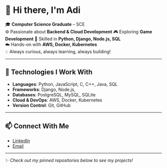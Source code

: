 # 👋 Hi there, I'm Adi  

🎓 **Computer Science Graduate** – SCE  
⚙️ Passionate about **Backend & Cloud Development** 
🎮 Exploring **Game Development** 
🐍 Skilled in **Python, Django, Node.js, SQL**  
☁️ Hands-on with **AWS, Docker, Kubernetes**  
💡 Always curious, always learning, always building!  

---

## 🔧 Technologies I Work With  
- **Languages**: Python, JavaScript, C, C++, Java, SQL  
- **Frameworks**: Django, Node.js,  
- **Databases**: PostgreSQL, MySQL, SQLite  
- **Cloud & DevOps**: AWS, Docker, Kubernetes 
- **Version Control**: Git, GitHub  

---
 
## 📫 Connect With Me
- [LinkedIn](https://www.linkedin.com/in/adi-vaizman-559063259)  
- [Email](mailto:adivaizm@gmail.com) 

---

✨ *Check out my pinned repositories below to see my projects!*  
